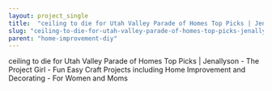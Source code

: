 ```yaml
---
layout: project_single
title:  "ceiling to die for Utah Valley Parade of Homes Top Picks | Jenallyson - The Project Girl - Fun Easy Craft Projects including Home Improvement and Decorating - For Women and Moms"
slug: "ceiling-to-die-for-utah-valley-parade-of-homes-top-picks-jenallyson-the-project"
parent: "home-improvement-diy"
---
```

ceiling to die for Utah Valley Parade of Homes Top Picks | Jenallyson - The Project Girl - Fun Easy Craft Projects including Home Improvement and Decorating - For Women and Moms